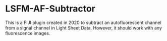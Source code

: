 # LSFM-AF-Subtractor
This is a FIJI plugin created in 2020 to subtract an autofluorescent channel from a signal channel in Light Sheet Data. However, it should work with any fluorescence images.
